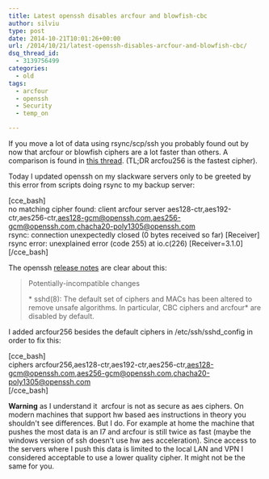 ```yaml
---
title: Latest openssh disables arcfour and blowfish-cbc
author: silviu
type: post
date: 2014-10-21T10:01:26+00:00
url: /2014/10/21/latest-openssh-disables-arcfour-and-blowfish-cbc/
dsq_thread_id:
  - 3139756499
categories:
  - old
tags:
  - arcfour
  - openssh
  - Security
  - temp_on

---
```

If you move a lot of data using rsync/scp/ssh you probably found out by now that arcfour or blowfish ciphers are a lot faster than others. A comparison is found in [this thread][1]. (TL;DR arcfou256 is the fastest cipher).

Today I updated openssh on my slackware servers only to be greeted by this error from scripts doing rsync to my backup server:

[cce_bash]  
no matching cipher found: client arcfour server aes128-ctr,aes192-ctr,aes256-ctr,aes128-gcm@openssh.com,aes256-gcm@openssh.com,chacha20-poly1305@openssh.com  
rsync: connection unexpectedly closed (0 bytes received so far) [Receiver]  
rsync error: unexplained error (code 255) at io.c(226) [Receiver=3.1.0]  
[/cce_bash]

The openssh [release notes][2] are clear about this:

> Potentially-incompatible changes
> 
> \* sshd(8): The default set of ciphers and MACs has been altered to remove unsafe algorithms. In particular, CBC ciphers and arcfour\* are disabled by default.

I added arcfour256 besides the default ciphers in /etc/ssh/sshd_config in order to fix this:

[cce_bash]  
ciphers arcfour256,aes128-ctr,aes192-ctr,aes256-ctr,aes128-gcm@openssh.com,aes256-gcm@openssh.com,chacha20-poly1305@openssh.com  
[/cce_bash]

**Warning** as I understand it  arcfour is not as secure as aes ciphers. On modern machines that support hw based aes instructions in theory you shouldn't see differences. But I do. For example at home the machine that pushes the most data is an I7 and arcfour is still twice as fast (maybe the windows version of ssh doesn't use hw aes acceleration). Since access to the servers where I push this data is limited to the local LAN and VPN I considered acceptable to use a lower quality cipher. It might not be the same for you.

 [1]: https://bbs.archlinux.org/viewtopic.php?id=136713
 [2]: http://www.openssh.com/txt/release-6.7